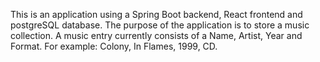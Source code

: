 This is an application using a Spring Boot backend, React frontend and postgreSQL database.
The purpose of the application is to store a music collection.
A music entry currently consists of a Name, Artist, Year and Format.
For example: Colony, In Flames, 1999, CD.
